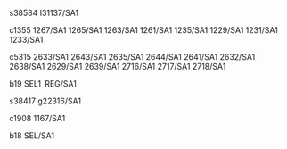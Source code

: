 s38584
I31137/SA1

c1355
1267/SA1
1265/SA1
1263/SA1
1261/SA1
1235/SA1
1229/SA1
1231/SA1
1233/SA1

c5315
2633/SA1
2643/SA1
2635/SA1
2644/SA1
2641/SA1
2632/SA1
2638/SA1
2629/SA1
2639/SA1
2716/SA1
2717/SA1
2718/SA1

b19
SEL1_REG/SA1

s38417
g22316/SA1

c1908
1167/SA1

b18
SEL/SA1